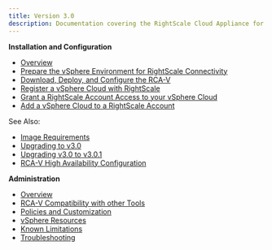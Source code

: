 ```yaml
---
title: Version 3.0
description: Documentation covering the RightScale Cloud Appliance for vSphere (RCA-V) v3.0.
---
```


**Installation and Configuration**

* [Overview](/rcav/v3.0/rcav_installation_guide.html)
* [Prepare the vSphere Environment for RightScale Connectivity](/rcav/v3.0/rcav_prepare_vsphere_environment.html)
* [Download, Deploy, and Configure the RCA-V](/rcav/v3.0/rcav_download_deploy_configure.html)
* [Register a vSphere Cloud with RightScale](/rcav/v3.0/rcav_register_vsphere_cloud.html)
* [Grant a RightScale Account Access to your vSphere Cloud](/rcav/v3.0/rcav_grant_account.html)
* [Add a vSphere Cloud to a RightScale Account](/rcav/v3.0/rcav_add_vsphere_cloud.html)

See Also:
* [Image Requirements](/rcav/v3.0/rcav_image_requirements.html)
* [Upgrading to v3.0](/rcav/v3.0/rcav_upgrade_to_3_0.html)
* [Upgrading v3.0 to v3.0.1](/rcav/v3.0/rcav_upgrade_to_3_0_1.html)
* [RCA-V High Availability Configuration](/rcav/v3.0/rcav_high_availability.html)

**Administration**

* [Overview](/rcav/v3.0/rcav_administrator.html)
* [RCA-V Compatibility with other Tools](/rcav/v3.0/rcav_administrator.html#rca-v-compatibility-with-other-tools)
* [Policies and Customization](/rcav/v3.0/rcav_administrator.html#policies-and-customization)
* [vSphere Resources](/rcav/v3.0/rcav_administrator.html#vsphere-resources)
* [Known Limitations](/rcav/v3.0/rcav_administrator.html#known-limitations)
* [Troubleshooting](/rcav/v3.0/rcav_troubleshooting_guide.html)
